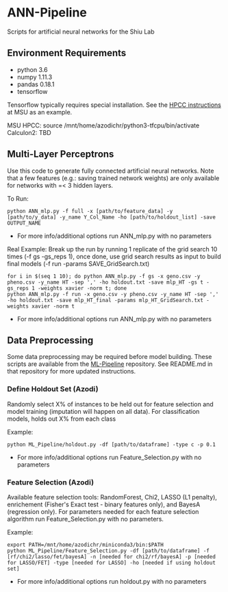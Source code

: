 # ANN-Pipeline
Scripts for artificial neural networks for the Shiu Lab

## Environment Requirements
* python                    3.6
* numpy                     1.11.3
* pandas                    0.18.1
* tensorflow                

Tensorflow typically requires special installation. See the [HPCC instructions](https://wiki.hpcc.msu.edu/display/ITH/TensorFlow) at MSU as an example. 
    
MSU HPCC: source /mnt/home/azodichr/python3-tfcpu/bin/activate
Calculon2: TBD


## Multi-Layer Perceptrons
Use this code to generate fully connected artificial neural networks. Note that a few features (e.g.: saving trained network weights) are only available for networks with =< 3 hidden layers. 


To Run:

```python ANN_mlp.py -f full -x [path/to/feature_data] -y [path/to/y_data] -y_name Y_Col_Name -ho [path/to/holdout_list] -save OUTPUT_NAME```
* For more info/additional options run ANN_mlp.py with no parameters

Real Example:
Break up the run by running 1 replicate of the grid search 10 times (-f gs -gs_reps 1), once done, use grid search results as input to build final models (-f run -params SAVE_GridSearch.txt)

```
for i in $(seq 1 10); do python ANN_mlp.py -f gs -x geno.csv -y pheno.csv -y_name HT -sep ',' -ho holdout.txt -save mlp_HT -gs t -gs_reps 1 -weights xavier -norm t; done
python ANN_mlp.py -f run -x geno.csv -y pheno.csv -y_name HT -sep ',' -ho holdout.txt -save mlp_HT_final -params mlp_HT_GridSearch.txt -weights xavier -norm t
```
* For more info/additional options run ANN_mlp.py with no parameters



## Data Preprocessing
Some data preprocessing may be required before model building. These scripts are available from the [ML-Pipeline](https://github.com/ShiuLab/ML-Pipeline) repository. See README.md in that repository for more updated instructions.
### Define Holdout Set (Azodi)
Randomly select X% of instances to be held out for feature selection and model training (imputation will happen on all data). For classification models, holds out X% from each class

Example:

```python ML_Pipeline/holdout.py -df [path/to/dataframe] -type c -p 0.1```
* For more info/additional options run Feature_Selection.py with no parameters
    
### Feature Selection (Azodi)
Available feature selection tools: RandomForest, Chi2, LASSO (L1 penalty), enrichement (Fisher's Exact test - binary features only), and BayesA (regression only). For parameters needed for each feature selection algorithm run Feature_Selection.py with no parameters.

Example:
```
export PATH=/mnt/home/azodichr/miniconda3/bin:$PATH
python ML_Pipeline/Feature_Selection.py -df [path/to/dataframe] -f [rf/chi2/lasso/fet/bayesA] -n [needed for chi2/rf/bayesA] -p [needed for LASSO/FET] -type [needed for LASSO] -ho [needed if using holdout set]
```
* For more info/additional options run holdout.py with no parameters

